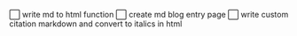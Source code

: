 ⬜ write md to html function
⬜ create md blog entry page
⬜ write custom citation markdown and convert to italics in html